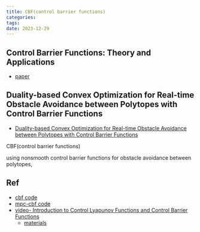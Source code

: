 ```yaml
---
title: CBF(control barrier functions) 
categories: 
tags: 
date: 2023-12-29
---
```


## Control Barrier Functions: Theory and Applications

- [paper](https://arxiv.org/abs/1903.11199)

## Duality-based Convex Optimization for Real-time Obstacle Avoidance between Polytopes with Control Barrier Functions

- [Duality-based Convex Optimization for Real-time Obstacle Avoidance between Polytopes with Control Barrier Functions](https://arxiv.org/pdf/2107.08360.pdf)

CBF(control barrier functions) 

using nonsmooth
control barrier functions for obstacle avoidance between polytopes, 


## Ref

- [cbf code](https://github.com/HybridRobotics/cbf)
- [mpc-cbf code](https://github.com/elena-ecn/mpc-cbf)
- [video- Introduction to Control Lyapunov Functions and Control Barrier Functions](https://www.youtube.com/watch?v=_Tkn_Hzo4AA)
    - [materials](https://github.com/HybridRobotics/CBF-CLF-Helper)
